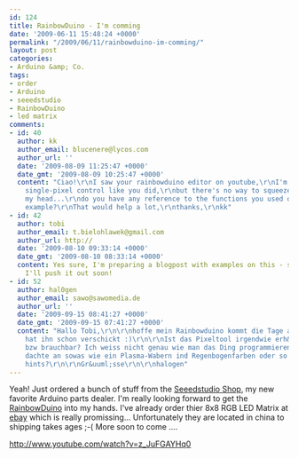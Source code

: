 ```yaml
---
id: 124
title: RainbowDuino - I'm comming
date: '2009-06-11 15:48:24 +0000'
permalink: "/2009/06/11/rainbowduino-im-comming/"
layout: post
categories:
- Arduino &amp; Co.
tags:
- order
- Arduino
- seeedstudio
- RainbowDuino
- led matrix
comments:
- id: 40
  author: kk
  author_email: blucenere@lycos.com
  author_url: ''
  date: '2009-08-09 11:25:47 +0000'
  date_gmt: '2009-08-09 10:25:47 +0000'
  content: "Ciao!\r\nI saw your rainbowduino editor on youtube,\r\nI'm trying to program
    single-pixel control like you did,\r\nbut there's no way to squeeze it out of
    my head...\r\ndo you have any reference to the functions you used or some code
    example?\r\nThat would help a lot,\r\nthanks,\r\nkk"
- id: 42
  author: tobi
  author_email: t.bielohlawek@gmail.com
  author_url: http://
  date: '2009-08-10 09:33:14 +0000'
  date_gmt: '2009-08-10 08:33:14 +0000'
  content: Yes sure, I'm preparing a blogpost with examples on this - so stay tuned,
    I'll push it out soon!
- id: 52
  author: hal0gen
  author_email: sawo@sawomedia.de
  author_url: ''
  date: '2009-09-15 08:41:27 +0000'
  date_gmt: '2009-09-15 07:41:27 +0000'
  content: "Hallo Tobi,\r\n\r\nhoffe mein Rainbowduino kommt die Tage an, Watterot
    hat ihn schon verschickt :)\r\n\r\nIst das Pixeltool irgendwie erh&auml;ltlich,
    bzw brauchbar? Ich weiss nicht genau wie man das Ding programmieren kann, ich
    dachte an sowas wie ein Plasma-Wabern ind Regenbogenfarben oder so :)\r\n\r\nAny
    hints?\r\n\r\nGr&uuml;sse\r\n\r\nhalogen"
---
```

Yeah! Just ordered a bunch of stuff from the [Seeedstudio Shop](http://www.seeedstudio.com/depot), my new favorite Arduino parts dealer. I'm really looking forward to get the [RainbowDuino](http://www.seeedstudio.com/blog/?page_id=187) into my hands. I've already order thier 8x8 RGB LED Matrix at [ebay](http://cgi.ebay.de/ws/eBayISAPI.dll?ViewItem&ssPageName=STRK:MEWNX:IT&item=220324377200) which is really promissing... Unfortunately they are located in china to shipping takes ages ;-( More soon to come ....

http://www.youtube.com/watch?v=z_JuFGAYHq0
